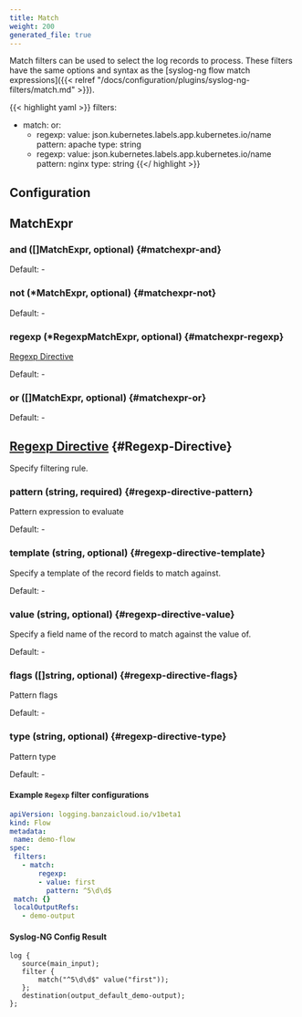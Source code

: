 ```yaml
---
title: Match
weight: 200
generated_file: true
---
```


Match filters can be used to select the log records to process. These filters have the same options and syntax as the [syslog-ng flow match expressions]({{< relref "/docs/configuration/plugins/syslog-ng-filters/match.md" >}}).

{{< highlight yaml >}}
  filters:
  - match:
      or:
      - regexp:
          value: json.kubernetes.labels.app.kubernetes.io/name
          pattern: apache
          type: string
      - regexp:
          value: json.kubernetes.labels.app.kubernetes.io/name
          pattern: nginx
          type: string
{{</ highlight >}}

## Configuration
## MatchExpr

### and ([]MatchExpr, optional) {#matchexpr-and}

Default: -

### not (*MatchExpr, optional) {#matchexpr-not}

Default: -

### regexp (*RegexpMatchExpr, optional) {#matchexpr-regexp}

[Regexp Directive](#Regexp-Directive) 

Default: -

### or ([]MatchExpr, optional) {#matchexpr-or}

Default: -


## [Regexp Directive](https://www.syslog-ng.com/technical-documents/doc/syslog-ng-open-source-edition/3.37/administration-guide/68#TOPIC-1829171) {#Regexp-Directive}

Specify filtering rule.

### pattern (string, required) {#regexp-directive-pattern}

Pattern expression to evaluate 

Default: -

### template (string, optional) {#regexp-directive-template}

Specify a template of the record fields to match against. 

Default: -

### value (string, optional) {#regexp-directive-value}

Specify a field name of the record to match against the value of. 

Default: -

### flags ([]string, optional) {#regexp-directive-flags}

Pattern flags 

Default: -

### type (string, optional) {#regexp-directive-type}

Pattern type 

Default: -


 #### Example `Regexp` filter configurations
 ```yaml
apiVersion: logging.banzaicloud.io/v1beta1
kind: Flow
metadata:
  name: demo-flow
spec:
  filters:
    - match:
        regexp:
        - value: first
          pattern: ^5\d\d$
  match: {}
  localOutputRefs:
    - demo-output
 ```

 #### Syslog-NG Config Result
 ```
 log {
    source(main_input);
    filter {
        match("^5\d\d$" value("first"));
    };
    destination(output_default_demo-output);
 };
 ```

